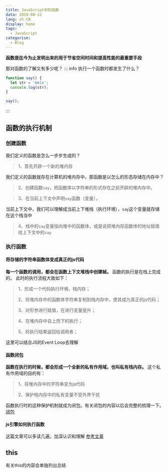 ```yaml
---
title: JavaScript中的函数
data: 2019-08-12
lang: zh-CN
display: home
tags:
  - JavaScript
categorise:
  - Blog
---
```


**函数是迄今为止发明出来的用于节省空间时间和提高性能的最重要手段**

<!-- more -->

那对函数的了解又有多少呢？
::: info
执行一个函数时都发生了什么？
```js
function say() {
  let str = 'Helo';
  console.log(str);
}

say();
```
:::

## 函数的执行机制
### 创建函数
我们定义的函数是怎么一步步生成的？
>1、首先开辟一个新的堆内存

我们定义的函数就存在计算机的堆内存中，那函数是以怎么的形态存储在内存中？
>2、创建函数<code>say</code>，把函数体以字符串的形式存在之前开辟的堆内存中。

>3、在当前上下文中声明```say```函数（变量），

当前上下文中，我们可以理解成当前上下堆栈（执行环境），```say```这个变量就存储在这个栈当中
>4、栈中的```say```变量指向堆中的函数体，或是说把堆内存函数体的地址赋值给上下文中的```say```

### 执行函数
#### 将存储的字符串函数体变成真正的js代码
**每一个函数的调用，都会在函数上下文堆栈中创建帧。**
函数的执行是在栈上完成的。
此时的执行流程大致如下：
>1、形成一个代码执行环境，栈内存；
>
>2、将堆内存中的函数体字符串复制到栈内存中，使其成为真正的js代码；
>
>3、对形参进行赋值，在进行变量提升；
>
>4、在堆内存中自上而下的执行；
>
>5、将执行结果返回给调用者；
>

这里可以结合JS的Event Loop去理解

#### 函数闭包
**函数在执行的时候，都会形成一个全新的私有作用域，也叫私有栈内存。**
这个私有作用域的目的有：
>1、将堆内存中的字符串变为js代码
>
>2、保护栈内存中的私有变量不受外界干扰

函数执行时的这种保护机制就成为闭包。有关闭包的内容以后会完整的梳理一下。[闭包](/blank)
#### js引擎如何执行函数
这篇文章可以多读几遍，加深认识和理解
[参考文章](http://www.cnblogs.com/onepixel/p/5090799.html)

## this
有关this的内容会单独列出总结

